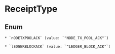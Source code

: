 
# ReceiptType

## Enum


    * `nODETXPOOLACK` (value: `"NODE_TX_POOL_ACK"`)

    * `lEDGERBLOCKACK` (value: `"LEDGER_BLOCK_ACK"`)



